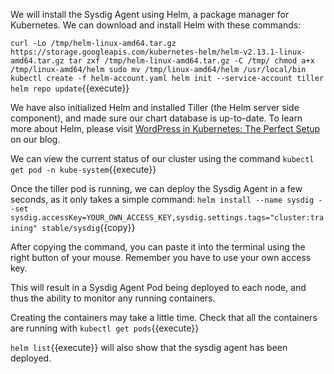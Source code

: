We will install the Sysdig Agent using Helm, a package manager for Kubernetes. We can download and install Helm with these commands:

`curl -Lo /tmp/helm-linux-amd64.tar.gz https://storage.googleapis.com/kubernetes-helm/helm-v2.13.1-linux-amd64.tar.gz
tar zxf /tmp/helm-linux-amd64.tar.gz -C /tmp/
chmod a+x /tmp/linux-amd64/helm
sudo mv /tmp/linux-amd64/helm /usr/local/bin
kubectl create -f helm-account.yaml
helm init --service-account tiller
helm repo update`{{execute}}

We have also initialized Helm and installed Tiller (the Helm server side component), and made sure our chart database is up-to-date. To learn more about Helm, please visit [WordPress in Kubernetes: The Perfect Setup](https://sysdig.com/blog/wordpress-kubernetes-perfect-setup/) on our blog.

We can view the current status of our cluster using the command `kubectl get pod -n kube-system`{{execute}}

Once the tiller pod is running, we can deploy the Sysdig Agent in a few seconds, as it only takes a simple command:
`helm install --name sysdig --set sysdig.accessKey=YOUR_OWN_ACCESS_KEY,sysdig.settings.tags="cluster:training" stable/sysdig`{{copy}}

After copying the command, you can paste it into the terminal using the right button of your mouse.  Remember you have to use your own access key.

This will result in a Sysdig Agent Pod being deployed to each node, and thus the ability to monitor any running containers.

Creating the containers may take a little time. Check that all the containers are running with
`kubectl get pods`{{execute}}

`helm list`{{execute}} will also show that the sysdig agent has been deployed.
